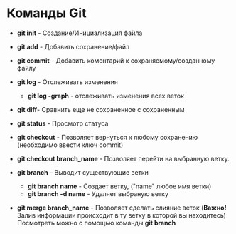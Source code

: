 # Команды Git

* **git init** - Создание/Инициализация файла

* **git add** - Добавить сохранение/файл

* **git commit** - Добавить коментарий к сохраняемому/созданному файлу

* **git log** - Отслеживать изменения    
   * **git log -graph** - отслеживать изменения всех веток

* **git diff**- Сравнить еще не сохраненное с сохраненным

* **git status** - Просмотр статуса

* **git checkout** - Позволяет вернуться к любому сохранению (необходимо ввести ключ commit)

* **git checkout branch_name** - Позволяет перейти на выбранную ветку.

* **git branch** - Выводит существующие ветки
   * **git branch name** - Создает ветку, ("name" любое имя ветки)
   * **git branch -d name** - Удаляет выбраную ветку
* **git merge branch_name** - Позволяет сделать слияние веток (**Важно!** Залив информации происходит в ту ветку в которой вы находитесь) Посмотреть можно с помощью команды **git branch**